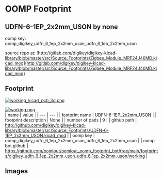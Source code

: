 # OOMP Footprint  
## UDFN-6-1EP_2x2mm_USON  by none  
  
oomp key: oomp_digikey_udfn_6_1ep_2x2mm_uson_udfn_6_1ep_2x2mm_uson  
  
source repo at: [http://gitlab.com/digikey/digikey-kicad-library/blob/master/src/Source_Footprints/Zigbee_Module_MRF24J40MD.kicad_mod](http://gitlab.com/digikey/digikey-kicad-library/blob/master/src/Source_Footprints/Zigbee_Module_MRF24J40MD.kicad_mod)  
## Footprint  
  
[![working_kicad_pcb_3d.png](working_kicad_pcb_3d_600.png)](working_kicad_pcb_3d.png)  
  
[![working.png](working_600.png)](working.png)  
| name | value | 
| --- | --- | 
| footprint name | UDFN-6-1EP_2x2mm_USON | 
| footprint description | None | 
| number of pads | 9 | 
| github path | http://github.com/digikey/digikey-kicad-library/blob/master/src/Source_Footprints/UDFN-6-1EP_2x2mm_USON.kicad_mod | 
| oomp key | oomp_digikey_udfn_6_1ep_2x2mm_uson_udfn_6_1ep_2x2mm_uson | 
| oomp bot github | https://github.com/oomlout/oomlout_oomp_footprint_bot/tree/main/footprints/digikey_udfn_6_1ep_2x2mm_uson_udfn_6_1ep_2x2mm_uson/working | 
## Images  
